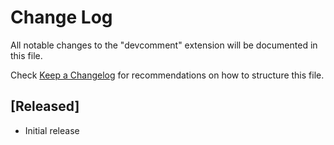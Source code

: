 # Change Log
All notable changes to the "devcomment" extension will be documented in this file.

Check [Keep a Changelog](http://keepachangelog.com/) for recommendations on how to structure this file.

## [Released]
- Initial release